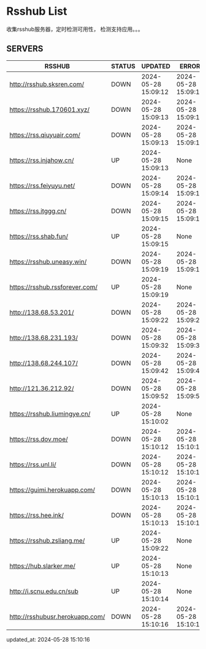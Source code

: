 # Rsshub List

收集rsshub服务器，定时检测可用性， 检测支持应用。。。


## SERVERS

|  RSSHUB   | STATUS  | UPDATED  | ERROR  | TWITTER |  
|  ----  | ----  | ----  | ----  | ---- |  
| http://rsshub.sksren.com/ | DOWN | 2024-05-28 15:09:12 | 2024-05-28 15:09:12 |  
| https://rsshub.170601.xyz/ | DOWN | 2024-05-28 15:09:13 | 2024-05-28 15:09:13 |  
| https://rss.qiuyuair.com/ | DOWN | 2024-05-28 15:09:13 | 2024-05-28 15:09:13 |  
| https://rss.injahow.cn/ | UP | 2024-05-28 15:09:13 | None ||  
| https://rss.feiyuyu.net/ | DOWN | 2024-05-28 15:09:14 | 2024-05-28 15:09:14 |  
| https://rss.itggg.cn/ | DOWN | 2024-05-28 15:09:15 | 2024-05-28 15:09:15 |  
| https://rss.shab.fun/ | UP | 2024-05-28 15:09:15 | None ||  
| https://rsshub.uneasy.win/ | DOWN | 2024-05-28 15:09:19 | 2024-05-28 15:09:19 |  
| https://rsshub.rssforever.com/ | UP | 2024-05-28 15:09:19 | None ||  
| http://138.68.53.201/ | DOWN | 2024-05-28 15:09:22 | 2024-05-28 15:09:22 |  
| http://138.68.231.193/ | DOWN | 2024-05-28 15:09:32 | 2024-05-28 15:09:32 |  
| http://138.68.244.107/ | DOWN | 2024-05-28 15:09:42 | 2024-05-28 15:09:42 |  
| http://121.36.212.92/ | DOWN | 2024-05-28 15:09:52 | 2024-05-28 15:09:52 |  
| https://rsshub.liumingye.cn/ | UP | 2024-05-28 15:10:02 | None ||  
| https://rss.dov.moe/ | DOWN | 2024-05-28 15:10:12 | 2024-05-28 15:10:12 |  
| https://rss.unl.li/ | DOWN | 2024-05-28 15:10:12 | 2024-05-28 15:10:12 |  
| https://guimi.herokuapp.com/ | DOWN | 2024-05-28 15:10:13 | 2024-05-28 15:10:13 |  
| https://rss.hee.ink/ | DOWN | 2024-05-28 15:10:13 | 2024-05-28 15:10:13 |  
| https://rsshub.zsliang.me/ | UP | 2024-05-28 15:09:22 | None |OK|  
| https://hub.slarker.me/ | UP | 2024-05-28 15:10:13 | None ||  
| http://i.scnu.edu.cn/sub | UP | 2024-05-28 15:10:14 | None ||  
| http://rsshubusr.herokuapp.com/ | DOWN | 2024-05-28 15:10:16 | 2024-05-28 15:10:16 |  
  

updated_at: 2024-05-28 15:10:16  
